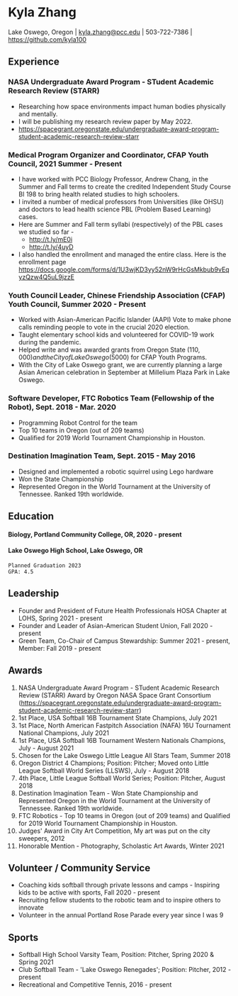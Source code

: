 # Kyla Zhang
Lake Oswego, Oregon | 
kyla.zhang@pcc.edu | 
503-722-7386 | 
https://github.com/kyla100


## Experience

### NASA Undergraduate Award Program - STudent Academic Research Review (STARR)
* Researching how space environments impact human bodies physically and mentally. 
* I will be publishing my research review paper by May 2022.
* https://spacegrant.oregonstate.edu/undergraduate-award-program-student-academic-research-review-starr 

### Medical Program Organizer and Coordinator, CFAP Youth Council, 2021 Summer - Present
* I have worked with PCC Biology Professor, Andrew Chang, in the Summer and Fall terms to create the credited Independent Study Course BI 198 to bring health related studies to high schoolers. 
* I invited a number of medical professors from Universities (like OHSU) and doctors to lead health science PBL (Problem Based Learning) cases. 
* Here are Summer and Fall term syllabi (respectively) of the PBL cases we studied so far - 
    * http://t.ly/mE0i
    * http://t.ly/4uyD
* I also handled the enrollment and managed the entire class. Here is the enrollment page https://docs.google.com/forms/d/1U3wjKD3yy52nW9rHcGsMkbub9vEqyzQzw4Q5uL9jzzE

### Youth Council Leader, Chinese Friendship Association (CFAP) Youth Council, Summer 2020 - Present
* Worked with Asian-American Pacific Islander (AAPI) Vote to make phone calls reminding people to vote in the crucial 2020 election.
* Taught elementary school kids and volunteered for COVID-19 work during the pandemic.
* Helped write and was awarded grants from Oregon State ($110,000) and the City of Lake Oswego ($5000) for CFAP Youth Programs.
* With the City of Lake Oswego grant, we are currently planning a large Asian American celebration in September at Millelium Plaza Park in Lake Oswego.

### Software Developer, FTC Robotics Team (Fellowship of the Robot), Sept. 2018 - Mar. 2020
* Programming Robot Control for the team
* Top 10 teams in Oregon (out of 209 teams)
* Qualified for 2019 World Tournament Championship in Houston.

### Destination Imagination Team, Sept. 2015 - May 2016
* Designed and implemented a robotic squirrel using Lego hardware 
* Won the State Championship
* Represented Oregon in the World Tournament at the University of Tennessee. Ranked 19th worldwide.


## Education

#### Biology, Portland Community College, OR, 2020 - present
#### Lake Oswego High School, Lake Oswego, OR
    Planned Graduation 2023
    GPA: 4.5

## Leadership
* Founder and President of Future Health Professionals HOSA Chapter at LOHS, Spring 2021 - present
* Founder and Leader of Asian-American Student Union, Fall 2020 - present
* Green Team, Co-Chair of Campus Stewardship: Summer 2021 - present, Member: Fall 2019 - present

## Awards

1. NASA Undergraduate Award Program - STudent Academic Research Review (STARR) Award by Oregon NASA Space Grant Consortium (https://spacegrant.oregonstate.edu/undergraduate-award-program-student-academic-research-review-starr)
3. 1st Place, USA Softball 16B Tournament State Champions, July 2021
4. 1st Place, North American Fastpitch Association (NAFA) 16U Tournament National Champions, July 2021
5. 1st Place, USA Softball 16B Tournament Western Nationals Champions, July - August 2021
6. Chosen for the Lake Oswego Little League All Stars Team, Summer 2018
7. Oregon District 4 Champions; Position: Pitcher; Moved onto Little League Softball World Series (LLSWS), July - August 2018
8. 4th Place, Little League Softball World Series; Position: Pitcher, August 2018
9. Destination Imagination Team - Won State Championship and Represented Oregon in the World Tournament at the University of Tennessee. Ranked 19th worldwide.
10. FTC Robotics - Top 10 teams in Oregon (out of 209 teams) and Qualified for 2019 World Tournament Championship in Houston.
11. Judges' Award in City Art Competition, My art was put on the city sweepers, 2012
12. Honorable Mention - Photography, Scholastic Art Awards, Winter 2021 

## Volunteer / Community Service
* Coaching kids softball through private lessons and camps - Inspiring kids to be active with sports, Fall 2020 - present
* Recruiting fellow students to the robotic team and to inspire others to innovate 
* Volunteer in the annual Portland Rose Parade every year since I was 9


## Sports
* Softball High School Varsity Team, Position: Pitcher, Spring 2020 & Spring 2021
* Club Softball Team - 'Lake Oswego Renegades'; Position: Pitcher, 2012 - present
* Recreational and Competitive Tennis, 2016 - present
